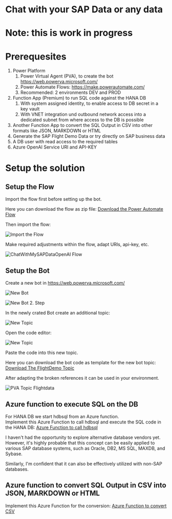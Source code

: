 # Chat with your SAP Data or any data

# Note: this is work in progress

# Prerequesites

1. Power Platform
    1. Power Virtual Agent (PVA), to create the bot https://web.powerva.microsoft.com/
    1. Power Automate Flows: https://make.powerautomate.com/
    1. Recommended: 2 environments DEV and PROD
1. Function App (Premium) to run SQL code against the HANA DB  
    1. With system assigned identity, to enable access to DB secret in a key vault
    1. With VNET integration und outbound network access into a dedicated subnet from where access to the DB is possible
1. Another Function App to convert the SQL Output in CSV into other formats like JSON, MARKDOWN or HTML
1. Generate the SAP Flight Demo Data or try directly on SAP business data
1. A DB user with read access to the required tables
1. Azure OpenAI Service URI and API-KEY


# Setup the solution

## Setup the Flow

Import the flow first before setting up the bot. <br>

Here you can download the flow as zip file: [Download the Power Automate Flow](flow/ChatWithMySAPDataOpenAI_Flow_Export_1_0_0_1.zip) <br>

Then import the flow: <br>

![Import the Flow](images/import-flow.jpg) <br>

Make required adjustments within the flow, adapt URIs, api-key, etc. <br>

![ChatWithMySAPDataOpenAI Flow](images/flow.jpg) <br>


## Setup the Bot

Create a new bot in https://web.powerva.microsoft.com/ <br>

![New Bot](images/pva-new-bot.jpg) <br>

![New Bot 2. Step](images/pva-new-bot2.jpg) <br> 

In the newly crated Bot create an additional topic: <br> 

![New Topic](images/pva-new-topic.jpg) <br> 

Open the code editor: <br> 

![New Topic](images/pva-new-topic.jpg) <br> 

Paste the code into this new topic.  <br> 

Here you can download the bot code as template for the new bot topic: [Download The FlightDemo Topic](pva/pva.yaml) <br>

After adapting the broken references it can be used in your environment. <br>

![PVA Topic Flightdata](images/pva.jpg) <br>




## Azure function to execute SQL on the DB

For HANA DB we start hdbsql from an Azure function. <br> 
Implement this Azure Function to call hdbsql and execute the SQL code in the HANA DB: [Azure Function to call hdbsql](https://github.com/mimergel/saphanasqlfunction) <br> 

I haven't had the opportunity to explore alternative database vendors yet. However, it's highly probable that this concept can be easily applied to various SAP database systems, such as Oracle, DB2, MS SQL, MAXDB, and Sybase. <br> 

Similarly, I'm confident that it can also be effectively utilized with non-SAP databases. <br> 


## Azure function to convert SQL Output in CSV into JSON, MARKDOWN or HTML

Implement this Azure Function for the conversion: [Azure Function to convert CSV](https://github.com/mimergel/sqloutputcsv_to_json_html_markdown) <br> 

